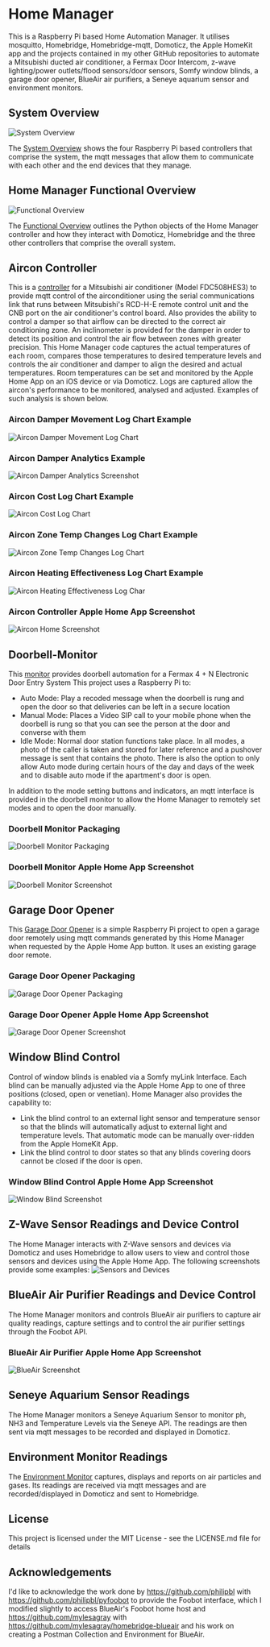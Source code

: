 # Home Manager
This is a Raspberry Pi based Home Automation Manager. It utilises mosquitto, Homebridge, Homebridge-mqtt, Domoticz, the Apple HomeKit app and the projects contained in my other GitHub repositories to automate a Mitsubishi ducted air conditioner, a Fermax Door Intercom, z-wave lighting/power outlets/flood sensors/door sensors, Somfy window blinds, a garage door opener, BlueAir air purifiers, a Seneye aquarium sensor and environment monitors.

## System Overview
![System Overview](https://github.com/roscoe81/Home-Manager/blob/master/Documentation/Home%20Automation%20System%20Overview.png)

The [System Overview](https://github.com/roscoe81/Home-Manager/blob/master/Documentation/Home%20Automation%20System%20Overview.pdf) shows the four Raspberry Pi based controllers that comprise the system, the mqtt messages that allow them to communicate with each other and the end devices that they manage.

## Home Manager Functional Overview
![Functional Overview](https://github.com/roscoe81/Home-Manager/blob/master/Documentation/Home%20Automation%20OOP%20Functional%20Overview.png)

The [Functional Overview](https://github.com/roscoe81/Home-Manager/blob/master/Documentation/Home%20Automation%20OOP%20Functional%20Overview.pdf) outlines the Python objects of the Home Manager controller and how they interact with Domoticz, Homebridge and the three other controllers that comprise the overall system.

## Aircon Controller
This is a [controller](https://github.com/roscoe81/Aircon-Controller) for a Mitsubishi air conditioner (Model FDC508HES3) to provide mqtt control of the airconditioner using the serial communications link that runs between Mitsubishi's RCD-H-E remote control unit and the CNB port on the air conditioner's control board. Also provides the ability to control a damper so that airflow can be directed to the correct air conditioning zone. An inclinometer is provided for the damper in order to detect its position and control the air flow between zones with greater precision. This Home Manager code captures the actual temperatures of each room, compares those temperatures to desired temperature levels and controls the air conditioner and damper to align the desired and actual temperatures. Room temperatures can be set and monitored by the Apple Home App on an iOS device or via Domoticz. Logs are captured allow the aircon's performance to be monitored, analysed and adjusted. Examples of such analysis is shown below.

### Aircon Damper Movement Log Chart Example
![Aircon Damper Movement Log Chart](https://github.com/roscoe81/Home-Manager/blob/master/Documentation/Damper_Movement.png)

### Aircon Damper Analytics Example
![Aircon Damper Analytics Screenshot](https://github.com/roscoe81/Home-Manager/blob/master/Documentation/Damper_Analytics.png)

### Aircon Cost Log Chart Example
![Aircon Cost Log Chart](https://github.com/roscoe81/Home-Manager/blob/master/Documentation/Cost.png)

### Aircon Zone Temp Changes Log Chart Example
![Aircon Zone Temp Changes Log Chart](https://github.com/roscoe81/Home-Manager/blob/master/Documentation/Zone_Temp_Changes.png)

### Aircon Heating Effectiveness Log Chart Example
![Aircon Heating Effectiveness Log Char](https://github.com/roscoe81/Home-Manager/blob/master/Documentation/Heating_Effectiveness.png)

### Aircon Controller Apple Home App Screenshot
![Aircon Home Screenshot](https://github.com/roscoe81/Home-Manager/blob/master/Documentation/Aircon_Screen.png)

## Doorbell-Monitor
This [monitor](https://github.com/roscoe81/Doorbell-Monitor/blob/master/README.md) provides doorbell automation for a Fermax 4 + N Electronic Door Entry System 
This project uses a Raspberry Pi to:
* Auto Mode: Play a recoded message when the doorbell is rung and open the door so that deliveries can be left in a secure location
* Manual Mode: Places a Video SIP call to your mobile phone when the doorbell is rung so that you can see the person at the door and converse with them
* Idle Mode: Normal door station functions take place.
In all modes, a photo of the caller is taken and stored for later reference and a pushover message is sent that contains the photo. There is also the option to only allow Auto mode during certain hours of the day and days of the week and to disable auto mode if the apartment's door is open.

In addition to the mode setting buttons and indicators, an mqtt interface is provided in the doorbell monitor to allow the Home Manager to remotely set modes and to open the door manually.

### Doorbell Monitor Packaging
![Doorbell Monitor Packaging](https://github.com/roscoe81/Doorbell-Monitor/blob/master/Schematics%20and%20Photos/IMG_3065.png)

### Doorbell Monitor Apple Home App Screenshot
![Doorbell Monitor Screenshot](https://github.com/roscoe81/Home-Manager/blob/master/Documentation/Doorbell_Screen.png)

## Garage Door Opener
This [Garage Door Opener](https://github.com/roscoe81/Garage-Door-Opener) is a simple Raspberry Pi project to open a garage door remotely using mqtt commands generated by this Home Manager when requested by the Apple Home App button. It uses an existing garage door remote.

### Garage Door Opener Packaging
![Garage Door Opener Packaging](https://github.com/roscoe81/Garage-Door-Opener/blob/master/Schematics%20and%20Photos/IMG_3204.png)

### Garage Door Opener Apple Home App Screenshot
![Garage Door Opener Screenshot](https://github.com/roscoe81/Home-Manager/blob/master/Documentation/Garage_Screen.png)

## Window Blind Control
Control of window blinds is enabled via a Somfy myLink Interface. Each blind can be manually adjusted via the Apple Home App to one of three positions (closed, open or venetian). Home Manager also provides the capability to:
* Link the blind control to an external light sensor and temperature sensor so that the blinds will automatically adjust to external light and temperature levels. That automatic mode can be manually over-ridden from the Apple HomeKit App.
* Link the blind control to door states so that any blinds covering doors cannot be closed if the door is open.

### Window Blind Control Apple Home App Screenshot
![Window Blind Screenshot](https://github.com/roscoe81/Home-Manager/blob/master/Documentation/Living_Screen.png)

## Z-Wave Sensor Readings and Device Control
The Home Manager interacts with Z-Wave sensors and devices via Domoticz and uses Homebridge to allow users to view and control those sensors and devices using the Apple Home App. The following screenshots provide some examples:
![Sensors and Devices](https://github.com/roscoe81/Home-Manager/blob/master/Documentation/B776A2B2-D773-44D4-B98A-E37C2AB8AD12.jpeg)

## BlueAir Air Purifier Readings and Device Control
The Home Manager monitors and controls BlueAir air purifiers to capture air quality readings, capture settings and to control the air purifier settings through the Foobot API.

### BlueAir Air Purifier Apple Home App Screenshot
![BlueAir Screenshot](https://github.com/roscoe81/Home-Manager/blob/master/Documentation/IMG_4349.png)

## Seneye Aquarium Sensor Readings
The Home Manager monitors a Seneye Aquarium Sensor to monitor ph, NH3 and Temperature Levels via the Seneye API. The readings are then sent via mqtt messages to be recorded and displayed in Domoticz.

## Environment Monitor Readings
The [Environment Monitor](https://github.com/roscoe81/enviro-monitor) captures, displays and reports on air particles and gases. Its readings are received via mqtt messages and are recorded/displayed in Domoticz and sent to Homebridge.

## License
This project is licensed under the MIT License - see the LICENSE.md file for details

## Acknowledgements
I'd like to acknowledge the work done by https://github.com/philipbl with https://github.com/philipbl/pyfoobot to provide the Foobot interface, which I modified slightly to access BlueAir's Foobot home host and https://github.com/mylesagray with https://github.com/mylesagray/homebridge-blueair and his work on creating a Postman Collection and Environment for BlueAir.
